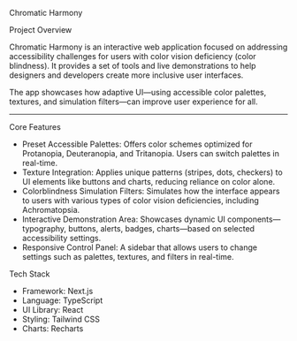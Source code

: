 Chromatic Harmony

Project Overview

Chromatic Harmony is an interactive web application focused on addressing accessibility challenges for users with color vision deficiency (color blindness). It provides a set of tools and live demonstrations to help designers and developers create more inclusive user interfaces.

The app showcases how adaptive UI—using accessible color palettes, textures, and simulation filters—can improve user experience for all.

---

Core Features

- Preset Accessible Palettes: Offers color schemes optimized for Protanopia, Deuteranopia, and Tritanopia. Users can switch palettes in real-time.
- Texture Integration: Applies unique patterns (stripes, dots, checkers) to UI elements like buttons and charts, reducing reliance on color alone.
- Colorblindness Simulation Filters: Simulates how the interface appears to users with various types of color vision deficiencies, including Achromatopsia.
- Interactive Demonstration Area: Showcases dynamic UI components—typography, buttons, alerts, badges, charts—based on selected accessibility settings.
- Responsive Control Panel: A sidebar that allows users to change settings such as palettes, textures, and filters in real-time.


Tech Stack

- Framework: Next.js
- Language: TypeScript
- UI Library: React
- Styling: Tailwind CSS
- Charts: Recharts

  
